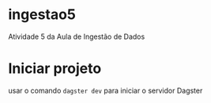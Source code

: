 # ingestao5
Atividade 5 da Aula de Ingestão de Dados 

# Iniciar projeto
usar o comando `dagster dev` para iniciar o servidor Dagster

